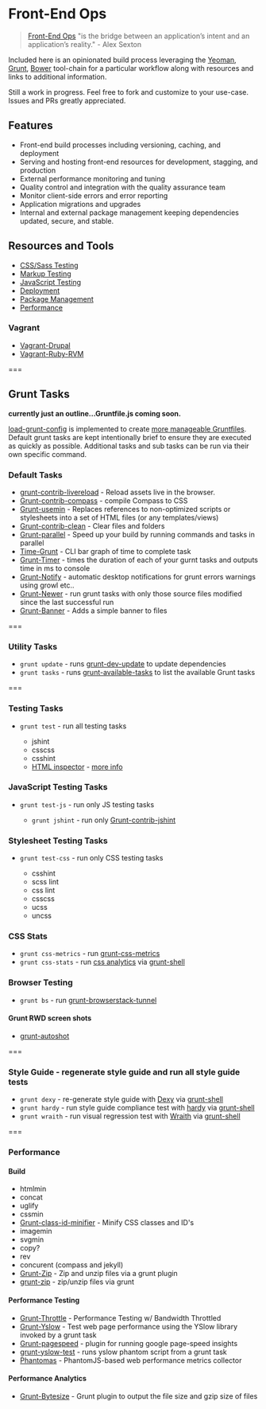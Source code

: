 Front-End Ops
=============

>[Front-End Ops](http://www.smashingmagazine.com/2013/06/11/front-end-ops/) "is the bridge between an application’s intent and an application’s reality." - Alex Sexton

Included here is an opinionated build process leveraging the [Yeoman](http://yeoman.io/), [Grunt](http://gruntjs.com/), [Bower](http://bower.io/) tool-chain for a particular workflow along with resources and links to additional information. 

Still a work in progress. Feel free to fork and customize to your use-case. Issues and PRs greatly appreciated.

## Features

  * Front-end build processes including versioning, caching, and deployment
  * Serving and hosting front-end resources for development, stagging, and
    production
  * External performance monitoring and tuning
  * Quality control and integration with the quality assurance team
  * Monitor client-side errors and error reporting
  * Application migrations and upgrades
  * Internal and external package management keeping dependencies updated,
    secure, and stable.

## Resources and Tools

  * [CSS/Sass Testing]()
  * [Markup Testing]()
  * [JavaScript Testing]()
  * [Deployment]()
  * [Package Management]()
  * [Performance]()

### Vagrant

  * [Vagrant-Drupal](https://github.com/kwaledesign/vagrant-drupal)
  * [Vagrant-Ruby-RVM](https://github.com/kwaledesign/vagrant-ruby-rvm)

===

## Grunt Tasks
__currently just an outline...Gruntfile.js coming soon.__

[load-grunt-config](https://github.com/firstandthird/load-grunt-config) is implemented to create [more manageable Gruntfiles](http://www.thomasboyt.com/2013/09/01/maintainable-grunt.html). Default grunt tasks are kept intentionally brief to ensure they are executed as quickly as possible.  Additional tasks and sub tasks can be run via their own specific command.

### Default Tasks
  * [grunt-contrib-livereload](https://github.com/gruntjs/grunt-contrib-livereload) - Reload assets live in the browser.
  * [Grunt-contrib-compass](https://github.com/gruntjs/grunt-contrib-compass) - compile Compass to CSS
  * [Grunt-usemin](https://github.com/yeoman/grunt-usemin) - Replaces references
   to non-optimized scripts or stylesheets into a set of HTML files (or any
   templates/views)
  * [Grunt-contrib-clean](https://github.com/gruntjs/grunt-contrib-clean) - Clear files and folders
  * [Grunt-parallel](https://github.com/iammerrick/grunt-parallel) - Speed up
   your build by running commands and tasks in parallel
  * [Time-Grunt](https://github.com/sindresorhus/time-grunt) - CLI bar graph of time to complete task
  * [Grunt-Timer](https://npmjs.org/package/grunt-timer) - times the duration of each of your gurnt tasks and outputs time in ms to console
  * [Grunt-Notify](https://npmjs.org/package/grunt-notify) - automatic desktop notifications for grunt errors warnings using growl etc..
  * [Grunt-Newer](https://npmjs.org/package/grunt-newer) - run grunt tasks with only those source files modified since the last successful run
  * [Grunt-Banner](https://npmjs.org/package/grunt-banner) - Adds a simple banner to files

===
 
### Utility Tasks
 * `grunt update` - runs [grunt-dev-update]() to update dependencies
 * `grunt tasks` - runs [grunt-available-tasks]() to list the available Grunt
   tasks

===
 
### Testing Tasks 
 * `grunt test` - run all testing tasks

   * jshint
   * csscss
   * csshint
   * [HTML inspector](https://github.com/philipwalton/html-inspector) - [more info](http://philipwalton.com/articles/introducing-html-inspector/)
 
### JavaScript Testing Tasks 
  * `grunt test-js` - run only JS testing tasks
   
    * `grunt jshint` - run only [Grunt-contrib-jshint](https://github.com/gruntjs/grunt-contrib-jshint)
 
### Stylesheet Testing Tasks
 * `grunt test-css` - run only CSS testing tasks
   
   * csshint
   * scss lint
   * css lint
   * csscss
   * ucss
   * uncss

### CSS Stats
  * `grunt css-metrics` - run [grunt-css-metrics]()
  * `grunt css-stats` - run [css analytics](https://gist.github.com/kwaledesign/3813516) via [grunt-shell]()
 
### Browser Testing
 * `grunt bs` - run [grunt-browserstack-tunnel]()

#### Grunt RWD screen shots
 * [grunt-autoshot](https://github.com/Ferrari/grunt-autoshot)
 
===
 
### Style Guide - regenerate style guide and run all style guide tests
 * `grunt dexy` - re-generate style guide with [Dexy](https://dexy.it) via [grunt-shell]()
 * `grunt hardy` - run style guide compliance test with
   [hardy](https://hardy.io) via [grunt-shell]()
 * `grunt wraith` - run visual regression test with [Wraith]() via [grunt-shell]()
 
===
 
### Performance
 
#### Build
 * htmlmin
 * concat
 * uglify
 * cssmin
 * [Grunt-class-id-minifier](https://npmjs.org/package/grunt-class-id-minifier) - Minify CSS classes and ID's
 * imagemin
 * svgmin
 * copy?
 * rev
 * concurent (compass and jekyll)
 * [Grunt-Zip](https://github.com/twolfson/grunt-zip) - Zip and unzip files via a grunt plugin
 * [grunt-zip](https://npmjs.org/package/grunt-zip) - zip/unzip files via grunt

#### Performance Testing
 * [Grunt-Throttle](https://github.com/tjgq/grunt-throttle) - Performance Testing w/ Bandwidth Throttled
 * [Grunt-Yslow](https://github.com/andyshora/grunt-yslow) - Test web page performance using the YSlow library invoked by a grunt task
 * [Grunt-pagespeed](https://npmjs.org/package/grunt-pagespeed) - plugin for running google page-speed insights
 * [grunt-yslow-test](https://npmjs.org/package/grunt-yslow-test) - runs yslow phantom script from a grunt task
 * [Phantomas](https://github.com/macbre/phantomas) - PhantomJS-based web performance metrics collector

#### Performance Analytics
 * [Grunt-Bytesize](https://npmjs.org/package/grunt-bytesize) - Grunt plugin to output the file size and gzip size of files


